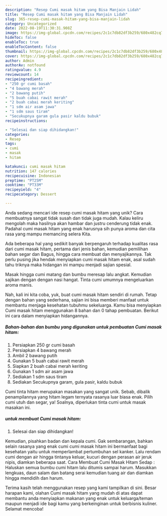 ```yaml
---
description: "Resep Cumi masak hitam yang Bisa Manjain Lidah"
title: "Resep Cumi masak hitam yang Bisa Manjain Lidah"
slug: 365-resep-cumi-masak-hitam-yang-bisa-manjain-lidah
category: Uncategorized
date: 2022-08-19T11:30:31.908Z
image: https://img-global.cpcdn.com/recipes/2c1c7db82df3b259/680x482cq70/cumi-masak-hitam-foto-resep-utama.jpg
hideToc: false
enableToc: true
enableTocContent: false
thumbnail: https://img-global.cpcdn.com/recipes/2c1c7db82df3b259/680x482cq70/cumi-masak-hitam-foto-resep-utama.jpg
cover: https://img-global.cpcdn.com/recipes/2c1c7db82df3b259/680x482cq70/cumi-masak-hitam-foto-resep-utama.jpg
author: Admin
authorAv: notfound
ratingvalue: 4.9
reviewcount: 14
recipeingredient:
- "250 gr cumi basah"
- "4 bawang merah"
- "2 bawang putih"
- "5 buah cabai rawit merah"
- "2 buah cabai merah keriting"
- "1 sdm air asam jawa"
- "1 sdm saus tiram"
- "Secukupnya garam gula pasir kaldu bubuk"
recipeinstructions:

- "Selesai dan siap dihidangkan!"
categories:
- Resep
tags:
- cumi
- masak
- hitam

katakunci: cumi masak hitam 
nutrition: 147 calories
recipecuisine: Indonesian
preptime: "PT25M"
cooktime: "PT33M"
recipeyield: "4"
recipecategory: Dessert

---
```





Anda sedang mencari ide resep cumi masak hitam yang unik? Cara membuatnya sangat tidak susah dan tidak juga mudah. Kalau keliru mengolah maka hasilnya akan hambar dan justru cenderung tidak enak. Padahal cumi masak hitam yang enak harusnya sih punya aroma dan cita rasa yang mampu memancing selera Kita.





Ada beberapa hal yang sedikit banyak berpengaruh terhadap kualitas rasa dari cumi masak hitam, pertama dari jenis bahan, kemudian pemilihan bahan segar dan Bagus, hingga cara membuat dan menyajikannya. Tak perlu pusing jika hendak menyiapkan cumi masak hitam enak,      asal sudah tahu triknya maka hidangan ini mampu menjadi sajian spesial.














Masak hingga cumi matang dan bumbu meresap lalu angkat. Kemudian sajikan dengan dengan nasi hangat. Tinta cumi umumnya mengeluarkan aroma manis.






Nah, kali ini kita coba, yuk, buat cumi masak hitam sendiri di rumah. Tetap dengan bahan yang sederhana, sajian ini bisa memberi manfaat untuk membantu menjaga kesehatan tubuhmu sekeluarga. Kamu bisa menyiapkan Cumi masak hitam menggunakan 8 bahan dan 0 tahap pembuatan. Berikut ini cara dalam menyiapkan hidangannya.

<!--inarticleads1-->

##### Bahan-bahan dan bumbu yang digunakan untuk pembuatan Cumi masak hitam:

1. Persiapkan 250 gr cumi basah
1. Persiapkan 4 bawang merah
1. Ambil 2 bawang putih
1. Gunakan 5 buah cabai rawit merah
1. Siapkan 2 buah cabai merah keriting
1. Gunakan 1 sdm air asam jawa
1. Sediakan 1 sdm saus tiram
1. Sediakan Secukupnya garam, gula pasir, kaldu bubuk


Cumi tinta hitam merupakan masakan yang sangat unik. Sebab, dibalik penampilannya yang hitam legam ternyata rasanya luar biasa enak. Pilih cumi utuh dan segar, ya! Soalnya, diperlukan tinta cumi untuk masak masakan ini. 

<!--inarticleads2-->

#####  untuk membuat Cumi masak hitam:


1. Selesai dan siap dihidangkan!

Kemudian, pisahkan badan dan kepala cumi. Gak sembarangan, bahkan selain rasanya yang enak cumi cumi masak hitam ini bermanfaat bagi kesehatan yaitu untuk memperlambat pertumbuhan sel kanker. Lalu rendam cumi dengan air hingga tintanya keluar, kucuri dengan perasan air jeruk nipis, diamkan beberapa saat. Cara Membuat Cumi Masak Hitam Sedap : Haluskan semua bumbu cumi hitam lalu ditumis sampai harum. Masukkan lengkuas, daun salam dan batang serai kemudian tuang air dan diamkan hingga mendidih dan harum. 

Terima kasih telah menggunakan resep yang kami tampilkan di sini. Besar harapan kami, olahan Cumi masak hitam yang mudah di atas dapat membantu anda menyiapkan makanan yang enak untuk keluarga/teman maupun menjadi ide bagi kamu yang berkeinginan untuk berbisnis kuliner. Selamat mencoba!
